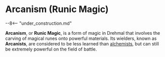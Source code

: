 # Arcanism (Runic Magic)

--8<-- "under_construction.md"

**Arcanism**, or **Runic Magic**, is a form of magic in Drehmal that involves the carving of magical runes onto powerful materials. Its wielders, known as **Arcanists**, are considered to be less learned than [alchemists](/Lore/Magic/Alchemy/), but can still be extremely powerful on the field of battle.
